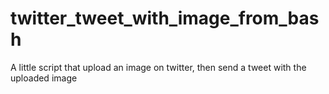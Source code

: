 # twitter_tweet_with_image_from_bash
A little script that upload an image on twitter, then send a tweet with the uploaded image
